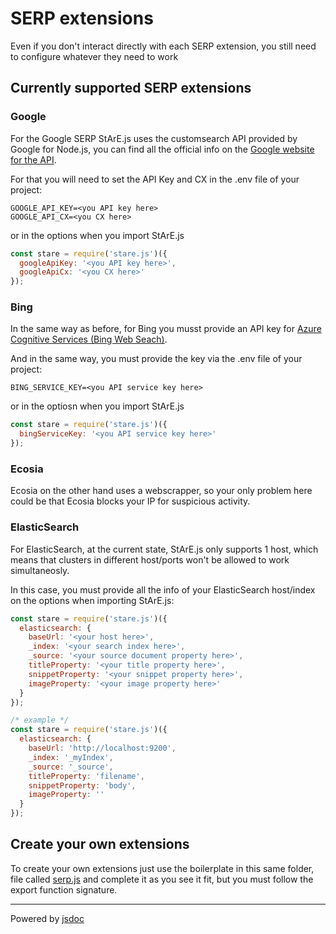 # SERP extensions

Even if you don't interact directly with each SERP extension, you still need to configure whatever they need to work

## Currently supported SERP extensions

<a name="google"></a>
### Google

For the Google SERP StArE.js uses the customsearch API provided by Google for Node.js, you can find all the official info on the [Google website for the API](https://developers.google.com/custom-search/v1/cse/list).

For that you will need to set the API Key and CX in the .env file of your project:

```env
GOOGLE_API_KEY=<you API key here>
GOOGLE_API_CX=<you CX here>
```

or in the options when you import StArE.js

```js
const stare = require('stare.js')({
  googleApiKey: '<you API key here>',
  googleApiCx: '<you CX here>'
});
```

<a name="bing"></a>
### Bing
In the same way as before, for Bing you musst provide an API key for [Azure Cognitive Services (Bing Web Seach)](https://docs.microsoft.com/en-us/javascript/api/@azure/cognitiveservices-websearch/?view=azure-node-latest).

And in the same way, you must provide the key via the .env file of your project:

```env
BING_SERVICE_KEY=<you API service key here>
```

or in the optiosn when you import StArE.js

```js
const stare = require('stare.js')({
  bingServiceKey: '<you API service key here>'
});
````
<a name="ecosia"></a>
### Ecosia

Ecosia on the other hand uses a webscrapper, so your only problem here could be that Ecosia blocks your IP for suspicious activity.

<a name="ElasticSearch"></a>
### ElasticSearch

For ElasticSearch, at the current state, StArE.js only supports 1 host, which means that clusters in different host/ports won't be allowed to work simultaneosly.

In this case, you must provide all the info of your ElasticSearch host/index on the options when importing StArE.js:

```js
const stare = require('stare.js')({
  elasticsearch: {
    baseUrl: '<your host here>',
    _index: '<your search index here>',
    _source: '<your source document property here>',
    titleProperty: '<your title property here>',
    snippetProperty: '<your snippet property here>',
    imageProperty: '<your image property here>'
  }
});

/* example */
const stare = require('stare.js')({
  elasticsearch: {
    baseUrl: 'http://localhost:9200',
    _index: '_myIndex',
    _source: '_source',
    titleProperty: 'filename',
    snippetProperty: 'body',
    imageProperty: ''
  }
});
````

<a name="create-your-own-extensions"></a>
## Create your own extensions

To create your own extensions just use the boilerplate in this same folder, file called [serp.js](./serp.js) and complete it as you see it fit, but you must follow the export function signature.


---
Powered by [jsdoc](https://jsdoc.app/)

